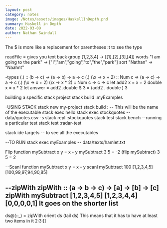 ```yaml
---
layout: post
category: notes
image: /Notes/assets/images/HaskellInDepth.pnd
summary: Haskell in Depth
date: 2022-03-09
author: Nathan Swindall
---
```



The $ is more like a replacement for parentheses
:t to see the type

readFile <FilePath> = gives you text back
group [1,2,3,4] -> [[1],[2],[3],[4]]
words "I am going to the park" -> ["I","am","going","to","the","park"] 
sort "Nathan" -> "Naahnt"


-types
(.) :: (b -> c) -> (a -> b) -> a -> c
(.) (\x -> x + 2) :: Num c => (a -> c) -> a -> c 
(.) (\x -> x + 2) (\x -> x * 2)  :: Num c => c -> c
let add2 x = x + 2
double x = x * 2
let answer = add2 .double $ 3 
           = (add2 . double ) 3


building a specific stack project
stack build :myExamples


-USING STACK 
stack new my-project
stack build :<name of file you want to build>  -- This will be the name of the executable
stack exec hello 
stack exec stockquotes -- data/quotes.csv -s 
stack repl :stockquotes
stack test 
stack bench
--running a particular test 
stack test :radar-test

stack ide targets -- to see all the executables

--TO RUN 
stack exec myExamples -- data/texts/hamlet.txt


Flip function 
mySubtract x y = x - y 
mySubtract 3 5 = -2 
(flip mySubtract) 3 5 = 2


--Scanl function
mySubtract x y = x - y
scanl mySubtract 100 [1,2,3,4,5]
[100,99,97,94,90,85]

--zipWith 
zipWith :: (a -> b -> c) -> [a] -> [b] -> [c]
zipWith mySubtract [1,2,3,4,5] [1,2,3,4,4]
[0,0,0,0,1]
It goes on the shorter list
-- 
ds@(_:_:_) = zipWith orient ds (tail ds)
This means that it has to have at least two items in it 
2:3:[]
